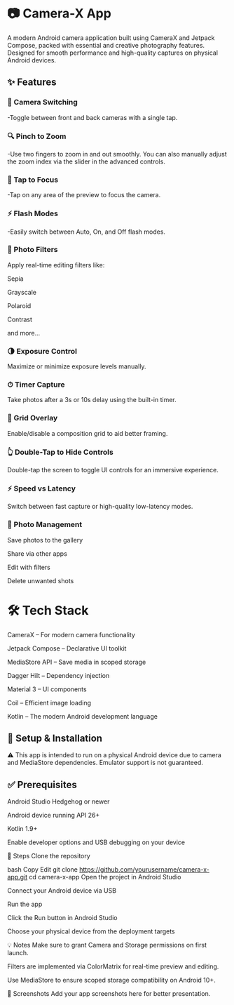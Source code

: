 # 📷 Camera-X App
A modern Android camera application built using CameraX and Jetpack Compose, packed with essential and creative photography features. Designed for smooth performance and high-quality captures on physical Android devices.

## ✨ Features
### 🔁 Camera Switching

-Toggle between front and back cameras with a single tap.

### 🔍 Pinch to Zoom

-Use two fingers to zoom in and out smoothly. You can also manually adjust the zoom index via the slider in the advanced controls.

### 🎯 Tap to Focus

-Tap on any area of the preview to focus the camera.

### ⚡ Flash Modes

-Easily switch between Auto, On, and Off flash modes.

### 🎨 Photo Filters

Apply real-time editing filters like:

Sepia

Grayscale

Polaroid

Contrast

and more...

### 🌗 Exposure Control

Maximize or minimize exposure levels manually.

### ⏱ Timer Capture

Take photos after a 3s or 10s delay using the built-in timer.

### 🧮 Grid Overlay

Enable/disable a composition grid to aid better framing.

### 👆 Double-Tap to Hide Controls

Double-tap the screen to toggle UI controls for an immersive experience.

### ⚡ Speed vs Latency

Switch between fast capture or high-quality low-latency modes.

### 💾 Photo Management

Save photos to the gallery

Share via other apps

Edit with filters

Delete unwanted shots

# 🛠 Tech Stack
CameraX – For modern camera functionality

Jetpack Compose – Declarative UI toolkit

MediaStore API – Save media in scoped storage

Dagger Hilt – Dependency injection

Material 3 – UI components

Coil – Efficient image loading

Kotlin – The modern Android development language

## 🚀 Setup & Installation
⚠️ This app is intended to run on a physical Android device due to camera and MediaStore dependencies. Emulator support is not guaranteed.

## ✅ Prerequisites
Android Studio Hedgehog or newer

Android device running API 26+

Kotlin 1.9+

Enable developer options and USB debugging on your device

🔧 Steps
Clone the repository

bash
Copy
Edit
git clone https://github.com/yourusername/camera-x-app.git
cd camera-x-app
Open the project in Android Studio

Connect your Android device via USB

Run the app

Click the Run button in Android Studio

Choose your physical device from the deployment targets


💡 Notes
Make sure to grant Camera and Storage permissions on first launch.

Filters are implemented via ColorMatrix for real-time preview and editing.

Use MediaStore to ensure scoped storage compatibility on Android 10+.

📸 Screenshots
Add your app screenshots here for better presentation.
